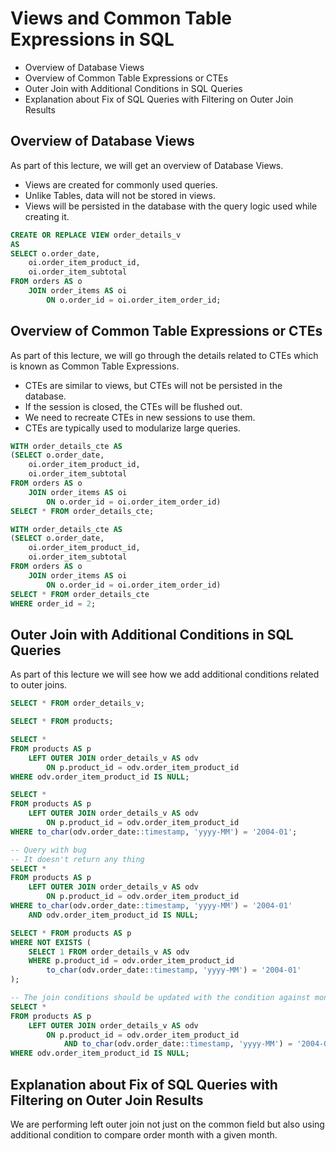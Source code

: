 # Views and Common Table Expressions in SQL

* Overview of Database Views
* Overview of Common Table Expressions or CTEs
* Outer Join with Additional Conditions in SQL Queries
* Explanation about Fix of SQL Queries with Filtering on Outer Join Results

## Overview of Database Views

As part of this lecture, we will get an overview of Database Views.
* Views are created for commonly used queries.
* Unlike Tables, data will not be stored in views.
* Views will be persisted in the database with the query logic used while creating it.

```sql
CREATE OR REPLACE VIEW order_details_v
AS
SELECT o.order_date,
    oi.order_item_product_id,
    oi.order_item_subtotal
FROM orders AS o
    JOIN order_items AS oi
        ON o.order_id = oi.order_item_order_id;
```

## Overview of Common Table Expressions or CTEs

As part of this lecture, we will go through the details related to CTEs which is known as Common Table Expressions.
* CTEs are similar to views, but CTEs will not be persisted in the database.
* If the session is closed, the CTEs will be flushed out.
* We need to recreate CTEs in new sessions to use them.
* CTEs are typically used to modularize large queries.

```sql
WITH order_details_cte AS
(SELECT o.order_date,
    oi.order_item_product_id,
    oi.order_item_subtotal
FROM orders AS o
    JOIN order_items AS oi
        ON o.order_id = oi.order_item_order_id)
SELECT * FROM order_details_cte;

WITH order_details_cte AS
(SELECT o.order_date,
    oi.order_item_product_id,
    oi.order_item_subtotal
FROM orders AS o
    JOIN order_items AS oi
        ON o.order_id = oi.order_item_order_id)
SELECT * FROM order_details_cte
WHERE order_id = 2;
```

## Outer Join with Additional Conditions in SQL Queries

As part of this lecture we will see how we add additional conditions related to outer joins.

```sql
SELECT * FROM order_details_v;

SELECT * FROM products;

SELECT * 
FROM products AS p
    LEFT OUTER JOIN order_details_v AS odv
        ON p.product_id = odv.order_item_product_id
WHERE odv.order_item_product_id IS NULL;

SELECT * 
FROM products AS p
    LEFT OUTER JOIN order_details_v AS odv
        ON p.product_id = odv.order_item_product_id
WHERE to_char(odv.order_date::timestamp, 'yyyy-MM') = '2004-01';

-- Query with bug
-- It doesn't return any thing
SELECT * 
FROM products AS p
    LEFT OUTER JOIN order_details_v AS odv
        ON p.product_id = odv.order_item_product_id
WHERE to_char(odv.order_date::timestamp, 'yyyy-MM') = '2004-01'
    AND odv.order_item_product_id IS NULL;

SELECT * FROM products AS p
WHERE NOT EXISTS (
    SELECT 1 FROM order_details_v AS odv
    WHERE p.product_id = odv.order_item_product_id
        to_char(odv.order_date::timestamp, 'yyyy-MM') = '2004-01'
);

-- The join conditions should be updated with the condition against month.
SELECT * 
FROM products AS p
    LEFT OUTER JOIN order_details_v AS odv
        ON p.product_id = odv.order_item_product_id
            AND to_char(odv.order_date::timestamp, 'yyyy-MM') = '2004-01'
WHERE odv.order_item_product_id IS NULL;
```

## Explanation about Fix of SQL Queries with Filtering on Outer Join Results

We are performing left outer join not just on the common field but also using additional condition to compare order month with a given month.